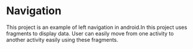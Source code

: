 # Navigation
This project is an example of left navigation in android.In this project uses fragments to display data. User can easily move from one activity to another activity easily using these fragments.
